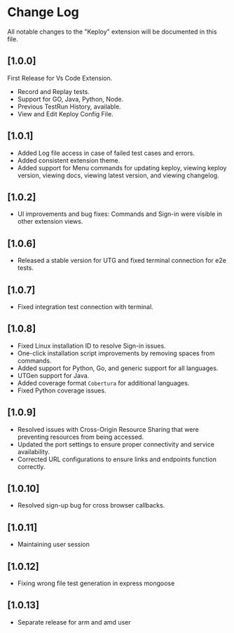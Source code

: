 # Change Log

All notable changes to the "Keploy" extension will be documented in this file.

## [1.0.0]

First Release for Vs Code Extension.

- Record and Replay tests.
- Support for GO, Java, Python, Node.
- Previous TestRun History, available.
- View and Edit Keploy Config File.

## [1.0.1]

- Added Log file access in case of failed test cases and errors.
- Added consistent extension theme.
- Added support for Menu commands for updating keploy, viewing keploy version, viewing docs, viewing latest version, and viewing changelog.

## [1.0.2]

- UI improvements and bug fixes: Commands and Sign-in were visible in other extension views.

## [1.0.6]

- Released a stable version for UTG and fixed terminal connection for e2e tests.

## [1.0.7]

- Fixed integration test connection with terminal.

## [1.0.8]

- Fixed Linux installation ID to resolve Sign-in issues.
- One-click installation script improvements by removing spaces from commands.
- Added support for Python, Go, and generic support for all languages.
- UTGen support for Java.
- Added coverage format `Cobertura` for additional languages.
- Fixed Python coverage issues.

## [1.0.9]

- Resolved issues with Cross-Origin Resource Sharing that were preventing resources from being accessed.
- Updated the port settings to ensure proper connectivity and service availability.
- Corrected URL configurations to ensure links and endpoints function correctly.

## [1.0.10]

- Resolved sign-up bug for cross browser callbacks.

## [1.0.11]

- Maintaining user session

## [1.0.12]

- Fixing wrong file test generation in express mongoose

## [1.0.13]

- Separate release for arm and amd user

